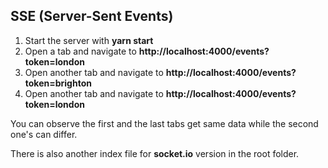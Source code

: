## SSE (Server-Sent Events) ##

1. Start the server with **yarn start**
2. Open a tab and navigate to **http://localhost:4000/events?token=london**
3. Open another tab and navigate to **http://localhost:4000/events?token=brighton**
4. Open another tab and navigate to **http://localhost:4000/events?token=london**

You can observe the first and the last tabs get same data while the second one's can differ.
  
There is also another index file for **socket.io** version in the root folder.
